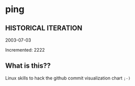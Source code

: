 # ping

## HISTORICAL ITERATION
2003-07-03

Incremented: 2222

## What is this?? 
Linux skills to hack the github commit visualization chart `;-)`
